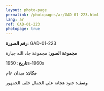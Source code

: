 ```yaml
---
layout: photo-page
permalink: /photopages/ar/GAD-01-223.html
lang: ar
ref: GAD-01-223
photopage: true
---
```


**رقم الصورة:** GAD-01-223

**مجموعة الصور:** مجموعة جاد الله جبارة

**تاريخ:**  1950s-1960s

**مكان:**  ميدان عام

**وصف:** جنود هجانة على الجمال خلف الجمهور
